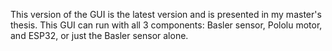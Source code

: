 This version of the GUI is the latest version and is presented in my master's thesis. This GUI can run with all 3 components: Basler sensor, Pololu motor, and ESP32, or just the Basler sensor alone. 
